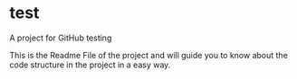# test
A project for GitHub testing

This is the Readme File of the project and will guide you to know about the code structure in the project in a easy way.
